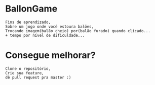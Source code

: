# BallonGame
```
Fins de aprendizado,
Sobre um jogo onde você estoura balões,
Trocando imagem(balão cheio) por(balão furado) quando clicado...
+ tempo por nível de dificuldade...
```
# Consegue melhorar?
```
Clone o repositório,
Crie sua feature,
dê pull request pra master :)
```
